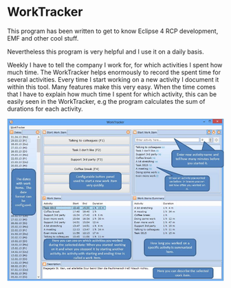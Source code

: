 WorkTracker
===========

This program has been written to get to know Eclipse 4 RCP development,
EMF and other cool stuff.

Nevertheless this program is very helpful and I use it on a daily basis.

Weekly I have to tell the company I work for, for which activities I spent how
much time. The WorkTracker helps enormously to record the spent time for
several activities. Every time I start working on a new activity I document it within
this tool. Many features make this very easy.
When the time comes that I have to explain how much time I spent for which activity,
this can be easily seen in the WorkTracker, e.g the program calculates the sum of durations
for each activity.

![WorkTracker Introduction](./README.jpg)
  
